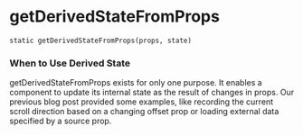 # getDerivedStateFromProps

```
static getDerivedStateFromProps(props, state)
```

### When to Use Derived State

getDerivedStateFromProps exists for only one purpose. It enables a component to update its internal state as the result of changes in props. Our previous blog post provided some examples, like recording the current scroll direction based on a changing offset prop or loading external data specified by a source prop.
